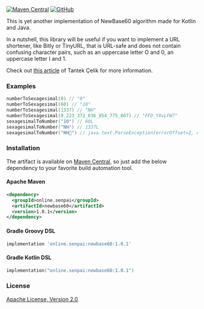 [![Maven Central](https://img.shields.io/maven-central/v/online.senpai/newbase60?style=for-the-badge)](https://search.maven.org/search?q=g:%22online.senpai%22%20AND%20a:%22newbase60%22) 
[![GitHub](https://img.shields.io/github/license/SenpaiOnline/newbase60?style=for-the-badge)](https://www.apache.org/licenses/LICENSE-2.0)

This is yet another implementation of NewBase60 algorithm made for Kotlin and Java.

In a nutshell, this library will be useful if you want to implement a URL shortener, like Bitly or TinyURL,
that is URL-safe and does not contain confusing character pairs, such as an uppercase letter O and 0,
an uppercase letter I and 1.

Check out [this article](http://tantek.pbworks.com/w/page/19402946/NewBase60) of Tantek Çelik for more information.
### Examples
```kotlin
numberToSexagesimal(0) // "0"
numberToSexagesimal(60) // "10"
numberToSexagesimal(1337) // "NH"
numberToSexagesimal(9_223_372_036_854_775_807) // "FFD_YXvLFW7"
sexagesimalToNumber("10") // 60L
sexagesimalToNumber("NH") // 1337L
sexagesimalToNumber("NH🥺") // java.text.ParseException(errorOffset=2, detailMessage="Couldn't parse the character "🥺"")
```
### Installation
The artifact is available on [Maven Central](https://search.maven.org/search?q=a:newbase60), so just add the below dependency to your favorite build automation tool.
#### Apache Maven
```xml
<dependency>
  <groupId>online.senpai</groupId>
  <artifactId>newbase60</artifactId>
  <version>1.0.1</version>
</dependency>
```
#### Gradle Groovy DSL
```groovy
implementation 'online.senpai:newbase60:1.0.1'
```
#### Gradle Kotlin DSL
```kotlin
implementation("online.senpai:newbase60:1.0.1")
```
### License
[Apache License, Version 2.0](https://www.apache.org/licenses/LICENSE-2.0)